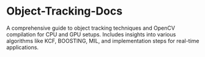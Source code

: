 # Object-Tracking-Docs
A comprehensive guide to object tracking techniques and OpenCV compilation for CPU and GPU setups. Includes insights into various algorithms like KCF, BOOSTING, MIL, and implementation steps for real-time applications.
